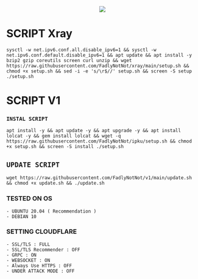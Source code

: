 <p align="center">
<img src="https://readme-typing-svg.herokuapp.com?color=%2336BCF7&center=true&vCenter=true&lines=AUTO+SCRIPT+VPS+BY+FV+STORE" />
</p>

# SCRIPT Xray 
<pre><code>sysctl -w net.ipv6.conf.all.disable_ipv6=1 && sysctl -w net.ipv6.conf.default.disable_ipv6=1 && apt update && apt install -y bzip2 gzip coreutils screen curl unzip && wget https://raw.githubusercontent.com/FadlyNotNot/xray/main/setup.sh && chmod +x setup.sh && sed -i -e 's/\r$//' setup.sh && screen -S setup ./setup.sh</code></pre>


# SCRIPT V1
### `INSTAL SCRIPT` 
<pre><code>apt install -y && apt update -y && apt upgrade -y && apt install lolcat -y && gem install lolcat && wget -q https://raw.githubusercontent.com/FadlyNotNot/ipku/setup.sh && chmod +x setup.sh && screen -S install ./setup.sh</pre></code>

## `UPDATE SCRIPT`
<pre><code>wget https://raw.githubusercontent.com/FadlyNotNot/v1/main/update.sh && chmod +x update.sh && ./update.sh</pre></code>

### TESTED ON OS 
```
- UBUNTU 20.04 ( Recommendation )
- DEBIAN 10
```

### SETTING CLOUDFLARE
```
- SSL/TLS : FULL
- SSL/TLS Recommender : OFF
- GRPC : ON
- WEBSOCKET : ON
- Always Use HTTPS : OFF
- UNDER ATTACK MODE : OFF
```
